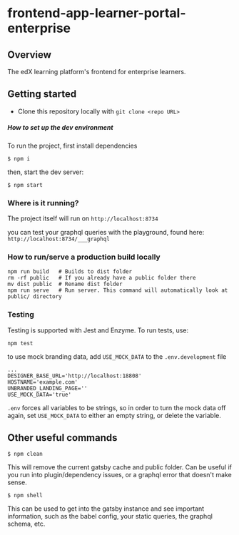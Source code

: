 # frontend-app-learner-portal-enterprise

## Overview
The edX learning platform's frontend for enterprise learners.

## Getting started

- Clone this repository locally with `git clone <repo URL>`

##### How to set up the dev environment
To run the project, first install dependencies

`$ npm i`

then, start the dev server:

`$ npm start`

### Where is it running?
The project itself will run on  `http://localhost:8734`

you can test your graphql queries with the playground, found here:  `http://localhost:8734/___graphql`

### How to run/serve a production build locally

```
npm run build   # Builds to dist folder
rm -rf public   # If you already have a public folder there
mv dist public  # Rename dist folder
npm run serve   # Run server. This command will automatically look at public/ directory
```

### Testing

Testing is supported with Jest and Enzyme. To run tests, use:

`npm test`

to use mock branding data, add `USE_MOCK_DATA` to the `.env.development` file

```
...
DESIGNER_BASE_URL='http://localhost:18808'
HOSTNAME='example.com'
UNBRANDED_LANDING_PAGE=''
USE_MOCK_DATA='true'

```

`.env` forces all variables to be strings, so in order to turn the mock data off again, set `USE_MOCK_DATA` to either an empty string, or delete the variable.

## Other useful commands

`$ npm clean`

This will remove the current gatsby cache and public folder. Can be useful if you run into plugin/dependency issues, or a graphql error that doesn't make sense.

`$ npm shell`

This can be used to get into the gatsby instance and see important information, such as the babel config, your static queries, the graphql schema, etc.
